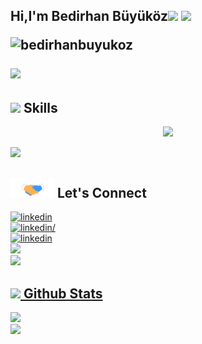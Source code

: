 <h2 align="left"><b>Hi,I'm Bedirhan Büyüköz</b><img src="https://media.giphy.com/media/hvRJCLFzcasrR4ia7z/giphy.gif" width="31">
<img src="https://user-images.githubusercontent.com/73097560/115834477-dbab4500-a447-11eb-908a-139a6edaec5c.gif">
<p align="left"> <img src="https://komarev.com/ghpvc/?username=bedirhanbuyukoz&label=Profile%20views&color=0e75b6&style=flat" alt="bedirhanbuyukoz"/></p>

<img src="https://user-images.githubusercontent.com/73097560/115834477-dbab4500-a447-11eb-908a-139a6edaec5c.gif">

## <img src="https://media2.giphy.com/media/QssGEmpkyEOhBCb7e1/giphy.gif?cid=ecf05e47a0n3gi1bfqntqmob8g9aid1oyj2wr3ds3mg700bl&rid=giphy.gif" width ="25"><b> Skills</b>

<p align="center">
<a href="https://github.com/DenverCoder1/readme-typing-svg"><img src="https://readme-typing-svg.herokuapp.com?font=Time+New+Roman&color=cyan&size=25&center=true&vCenter=true&width=600&height=100&lines=Software+Engineer;Full+Stack+Developer"></a>
</p>
<img src="https://user-images.githubusercontent.com/73097560/115834477-dbab4500-a447-11eb-908a-139a6edaec5c.gif">
		
## <img src="https://github.com/0xAbdulKhalid/0xAbdulKhalid/raw/main/assets/mdImages/handshake.gif" width ="70"><b> Let's Connect</b>

<a href="https://linkedin.com/in/bedirhanbuyukoz" target="_blank">
<img src="https://img.shields.io/badge/linkedin:  bedirhanbuyukoz-%2300acee.svg?color=405DE6&style=for-the-badge&logo=linkedin&logoColor=white" alt=linkedin />
<div align="left">

<a href="https://www.linkedin.com/company/beykozyazilim" target="_blank">
<img src="https://img.shields.io/badge/linkedin:  Software Engineering Club-%2300acee.svg?color=405DE6&style=for-the-badge&logo=linkedin&logoColor=white" alt=linkedin/> 
<div align="left">

<a href="https://www.instagram.com/beykozuniyazilim" target="_blank">
<img src="https://img.shields.io/badge/instagram:  Software Engineering Club-%2300acee.svg?color=405DE6&style=for-the-badge&logo=instagram&logoColor=white" alt=linkedin />
<div align="left">
	
<a href="mailto:bedirhanbuyukoz@gmail.com" target="_blank">
<img src="https://img.shields.io/badge/gmail:  bedirhanbuyukoz-%23EA4335.svg?style=for-the-badge&logo=gmail&logoColor=white" t=mail />
<div align="left">

<img src="https://user-images.githubusercontent.com/73097560/115834477-dbab4500-a447-11eb-908a-139a6edaec5c.gif">

## <img src="https://media.giphy.com/media/iY8CRBdQXODJSCERIr/giphy.gif" width="35"><b> Github Stats </b> 
	
<a href="https://github.com/bedirhanbuyukoz/">
<img src="https://github-readme-stats.vercel.app/api?username=bedirhanbuyukoz&include_all_commits=true&count_private=true&show_icons=true&line_height=20&title_color=7A7ADB&icon_color=2234AE&text_color=D3D3D3&bg_color=0,000000,130F40" width="400"/>

</a>
</div>
<img src="https://user-images.githubusercontent.com/73097560/115834477-dbab4500-a447-11eb-908a-139a6edaec5c.gif">
<div align='center'>
</div>
</a>









